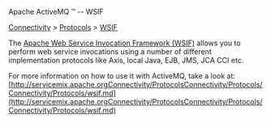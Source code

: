 Apache ActiveMQ ™ -- WSIF 

[Connectivity](connectivity.md) > [Protocols](ConnectivityConnectivity/Connectivity/protocols.md) > [WSIF](Connectivity/ProtocolsConnectivity/Protocols/Connectivity/Protocols/wsif.md)


The [Apache Web Service Invocation Framework (WSIF)](http://ws.apache.org/wsif/) allows you to perform web service invocations using a number of different implementation protocols like Axis, local Java, EJB, JMS, JCA CCI etc.

For more information on how to use it with ActiveMQ, take a look at: [http://servicemix.apache.orgConnectivity/ProtocolsConnectivity/Protocols/Connectivity/Protocols/wsif.md](http://servicemix.apache.orgConnectivity/ProtocolsConnectivity/Protocols/Connectivity/Protocols/wsif.md)

